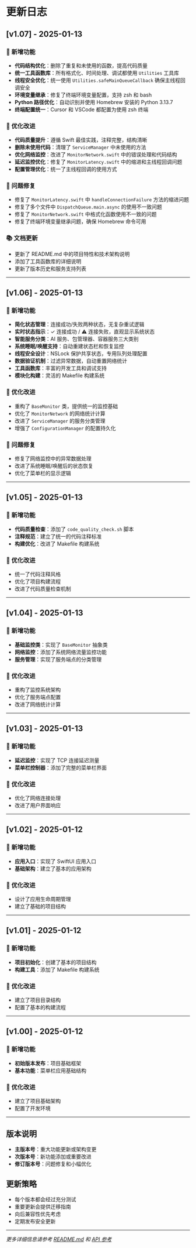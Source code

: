 # 更新日志

## [v1.07] - 2025-01-13

### 🚀 新增功能
- **代码结构优化**：删除了重复和未使用的函数，提高代码质量
- **统一工具函数库**：所有格式化、时间处理、调试都使用 `Utilities` 工具库
- **线程安全优化**：统一使用 `Utilities.safeMainQueueCallback` 确保主线程回调安全
- **环境变量继承**：修复了终端环境变量配置，支持 zsh 和 bash
- **Python 路径优化**：自动识别并使用 Homebrew 安装的 Python 3.13.7
- **终端配置统一**：Cursor 和 VSCode 都配置为使用 zsh 终端

### 🔧 优化改进
- **代码质量提升**：遵循 Swift 最佳实践，注释完整，结构清晰
- **删除未使用代码**：清理了 `ServiceManager` 中未使用的方法
- **优化网络监控**：改进了 `MonitorNetwork.swift` 中的错误处理和代码结构
- **延迟监控优化**：修复了 `MonitorLatency.swift` 中的缩进和主线程回调问题
- **配置管理优化**：统一了主线程回调的使用方式

### 🐛 问题修复
- 修复了 `MonitorLatency.swift` 中 `handleConnectionFailure` 方法的缩进问题
- 修复了多个文件中 `DispatchQueue.main.async` 的使用不一致问题
- 修复了 `MonitorNetwork.swift` 中格式化函数使用不一致的问题
- 修复了终端环境变量继承问题，确保 Homebrew 命令可用

### 📚 文档更新
- 更新了 README.md 中的项目特性和技术架构说明
- 添加了工具函数库的详细说明
- 更新了版本历史和服务支持列表

---

## [v1.06] - 2025-01-13

### 🚀 新增功能
- **简化状态管理**：连接成功/失败两种状态，无复杂重试逻辑
- **实时状态指示**：✓ 连接成功 / ⚠️ 连接失败，直观显示系统状态
- **智能服务分类**：AI 服务、包管理器、容器服务三大类别
- **系统睡眠/唤醒支持**：自动重建状态栏和恢复监控
- **线程安全设计**：NSLock 保护共享状态，专用队列处理配置
- **数据验证机制**：过滤异常数据，自动重置网络统计
- **工具函数库**：丰富的开发工具和调试支持
- **模块化构建**：灵活的 Makefile 构建系统

### 🔧 优化改进
- 重构了 `BaseMonitor` 类，提供统一的监控基础
- 优化了 `MonitorNetwork` 的网络统计计算
- 改进了 `ServiceManager` 的服务分类管理
- 增强了 `ConfigurationManager` 的配置持久化

### 🐛 问题修复
- 修复了网络监控中的异常数据处理
- 改进了系统睡眠/唤醒后的状态恢复
- 优化了菜单栏的显示逻辑

---

## [v1.05] - 2025-01-13

### 🚀 新增功能
- **代码质量检查**：添加了 `code_quality_check.sh` 脚本
- **注释规范**：建立了统一的代码注释标准
- **构建优化**：改进了 Makefile 构建系统

### 🔧 优化改进
- 统一了代码注释风格
- 优化了项目构建流程
- 改进了代码质量检查机制

---

## [v1.04] - 2025-01-13

### 🚀 新增功能
- **基础监控类**：实现了 `BaseMonitor` 抽象类
- **网络监控**：添加了系统网络流量监控功能
- **服务管理**：实现了服务端点的分类管理

### 🔧 优化改进
- 重构了监控系统架构
- 优化了服务端点配置
- 改进了网络统计计算

---

## [v1.03] - 2025-01-13

### 🚀 新增功能
- **延迟监控**：实现了 TCP 连接延迟测量
- **菜单栏控制器**：添加了完整的菜单栏界面

### 🔧 优化改进
- 优化了网络连接处理
- 改进了用户界面响应

---

## [v1.02] - 2025-01-12

### 🚀 新增功能
- **应用入口**：实现了 SwiftUI 应用入口
- **基础架构**：建立了基本的应用架构

### 🔧 优化改进
- 设计了应用生命周期管理
- 建立了基础的项目结构

---

## [v1.01] - 2025-01-12

### 🚀 新增功能
- **项目初始化**：创建了基本的项目结构
- **构建工具**：添加了 Makefile 构建系统

### 🔧 优化改进
- 建立了项目目录结构
- 配置了基本的构建流程

---

## [v1.00] - 2025-01-12

### 🚀 新增功能
- **初始版本发布**：项目基础框架
- **基本功能**：菜单栏应用基础结构

### 🔧 优化改进
- 建立了项目基础架构
- 配置了开发环境

---

## 版本说明

- **主版本号**：重大功能更新或架构变更
- **次版本号**：新功能添加或重要改进
- **修订版本号**：问题修复和小幅优化

## 更新策略

- 每个版本都会经过充分测试
- 重要更新会提供迁移指南
- 向后兼容性优先考虑
- 定期发布安全更新

---

*更多详细信息请参考 [README.md](../README.md) 和 [API 参考](API_REFERENCE.md)*
